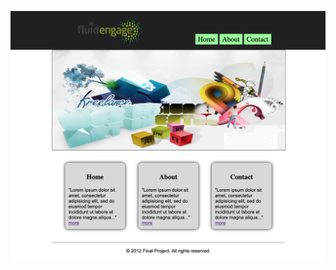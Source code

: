 <p align="center">
    <img src="https://github.com/austintoddj/learning-html/blob/master/.github/HEADER.jpg">
</p>
